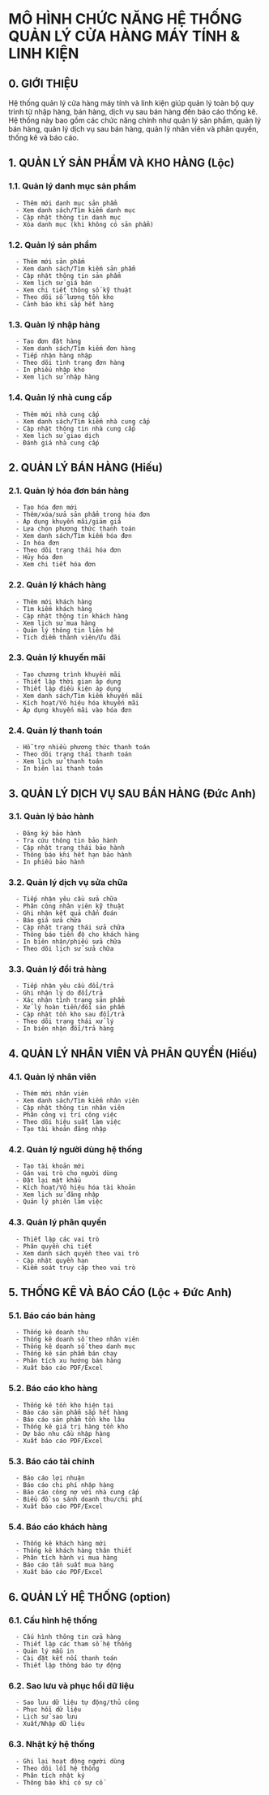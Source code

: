# MÔ HÌNH CHỨC NĂNG HỆ THỐNG QUẢN LÝ CỬA HÀNG MÁY TÍNH & LINH KIỆN

## 0. GIỚI THIỆU
   Hệ thống quản lý cửa hàng máy tính và linh kiện giúp quản lý toàn bộ quy trình từ nhập hàng, bán hàng, dịch vụ sau bán hàng đến báo cáo thống kê. Hệ thống này bao gồm các chức năng chính như quản lý sản phẩm, quản lý bán hàng, quản lý dịch vụ sau bán hàng, quản lý nhân viên và phân quyền, thống kê và báo cáo.

## 1. QUẢN LÝ SẢN PHẨM VÀ KHO HÀNG (Lộc)
   ### 1.1. Quản lý danh mục sản phẩm
      - Thêm mới danh mục sản phẩm
      - Xem danh sách/Tìm kiếm danh mục
      - Cập nhật thông tin danh mục
      - Xóa danh mục (khi không có sản phẩm)

   ### 1.2. Quản lý sản phẩm
      - Thêm mới sản phẩm
      - Xem danh sách/Tìm kiếm sản phẩm
      - Cập nhật thông tin sản phẩm
      - Xem lịch sử giá bán
      - Xem chi tiết thông số kỹ thuật
      - Theo dõi số lượng tồn kho
      - Cảnh báo khi sắp hết hàng

   ### 1.3. Quản lý nhập hàng
      - Tạo đơn đặt hàng
      - Xem danh sách/Tìm kiếm đơn hàng
      - Tiếp nhận hàng nhập
      - Theo dõi tình trạng đơn hàng
      - In phiếu nhập kho
      - Xem lịch sử nhập hàng

   ### 1.4. Quản lý nhà cung cấp
      - Thêm mới nhà cung cấp
      - Xem danh sách/Tìm kiếm nhà cung cấp
      - Cập nhật thông tin nhà cung cấp
      - Xem lịch sử giao dịch
      - Đánh giá nhà cung cấp

## 2. QUẢN LÝ BÁN HÀNG (Hiếu)
   ### 2.1. Quản lý hóa đơn bán hàng
      - Tạo hóa đơn mới
      - Thêm/xóa/sửa sản phẩm trong hóa đơn
      - Áp dụng khuyến mãi/giảm giá
      - Lựa chọn phương thức thanh toán
      - Xem danh sách/Tìm kiếm hóa đơn
      - In hóa đơn
      - Theo dõi trạng thái hóa đơn
      - Hủy hóa đơn
      - Xem chi tiết hóa đơn

   ### 2.2. Quản lý khách hàng
      - Thêm mới khách hàng
      - Tìm kiếm khách hàng
      - Cập nhật thông tin khách hàng
      - Xem lịch sử mua hàng
      - Quản lý thông tin liên hệ
      - Tích điểm thành viên/Ưu đãi

   ### 2.3. Quản lý khuyến mãi
      - Tạo chương trình khuyến mãi
      - Thiết lập thời gian áp dụng
      - Thiết lập điều kiện áp dụng
      - Xem danh sách/Tìm kiếm khuyến mãi
      - Kích hoạt/Vô hiệu hóa khuyến mãi
      - Áp dụng khuyến mãi vào hóa đơn

   ### 2.4. Quản lý thanh toán
      - Hỗ trợ nhiều phương thức thanh toán
      - Theo dõi trạng thái thanh toán
      - Xem lịch sử thanh toán
      - In biên lai thanh toán

## 3. QUẢN LÝ DỊCH VỤ SAU BÁN HÀNG (Đức Anh)
   ### 3.1. Quản lý bảo hành
      - Đăng ký bảo hành
      - Tra cứu thông tin bảo hành
      - Cập nhật trạng thái bảo hành
      - Thông báo khi hết hạn bảo hành
      - In phiếu bảo hành

   ### 3.2. Quản lý dịch vụ sửa chữa
      - Tiếp nhận yêu cầu sửa chữa
      - Phân công nhân viên kỹ thuật
      - Ghi nhận kết quả chẩn đoán
      - Báo giá sửa chữa
      - Cập nhật trạng thái sửa chữa
      - Thông báo tiến độ cho khách hàng
      - In biên nhận/phiếu sửa chữa
      - Theo dõi lịch sử sửa chữa

   ### 3.3. Quản lý đổi trả hàng
      - Tiếp nhận yêu cầu đổi/trả
      - Ghi nhận lý do đổi/trả
      - Xác nhận tình trạng sản phẩm
      - Xử lý hoàn tiền/đổi sản phẩm
      - Cập nhật tồn kho sau đổi/trả
      - Theo dõi trạng thái xử lý
      - In biên nhận đổi/trả hàng

## 4. QUẢN LÝ NHÂN VIÊN VÀ PHÂN QUYỀN (Hiếu)
   ### 4.1. Quản lý nhân viên
      - Thêm mới nhân viên
      - Xem danh sách/Tìm kiếm nhân viên
      - Cập nhật thông tin nhân viên
      - Phân công vị trí công việc
      - Theo dõi hiệu suất làm việc
      - Tạo tài khoản đăng nhập

   ### 4.2. Quản lý người dùng hệ thống
      - Tạo tài khoản mới
      - Gán vai trò cho người dùng
      - Đặt lại mật khẩu
      - Kích hoạt/Vô hiệu hóa tài khoản
      - Xem lịch sử đăng nhập
      - Quản lý phiên làm việc

   ### 4.3. Quản lý phân quyền
      - Thiết lập các vai trò
      - Phân quyền chi tiết
      - Xem danh sách quyền theo vai trò
      - Cập nhật quyền hạn
      - Kiểm soát truy cập theo vai trò

## 5. THỐNG KÊ VÀ BÁO CÁO (Lộc + Đức Anh)
   ### 5.1. Báo cáo bán hàng
      - Thống kê doanh thu
      - Thống kê doanh số theo nhân viên
      - Thống kê doanh số theo danh mục
      - Thống kê sản phẩm bán chạy
      - Phân tích xu hướng bán hàng
      - Xuất báo cáo PDF/Excel

   ### 5.2. Báo cáo kho hàng
      - Thống kê tồn kho hiện tại
      - Báo cáo sản phẩm sắp hết hàng
      - Báo cáo sản phẩm tồn kho lâu
      - Thống kê giá trị hàng tồn kho
      - Dự báo nhu cầu nhập hàng
      - Xuất báo cáo PDF/Excel

   ### 5.3. Báo cáo tài chính
      - Báo cáo lợi nhuận
      - Báo cáo chi phí nhập hàng
      - Báo cáo công nợ với nhà cung cấp
      - Biểu đồ so sánh doanh thu/chi phí
      - Xuất báo cáo PDF/Excel

   ### 5.4. Báo cáo khách hàng
      - Thống kê khách hàng mới
      - Thống kê khách hàng thân thiết
      - Phân tích hành vi mua hàng
      - Báo cáo tần suất mua hàng
      - Xuất báo cáo PDF/Excel

## 6. QUẢN LÝ HỆ THỐNG (option)
   ### 6.1. Cấu hình hệ thống
      - Cấu hình thông tin cửa hàng
      - Thiết lập các tham số hệ thống
      - Quản lý mẫu in
      - Cài đặt kết nối thanh toán
      - Thiết lập thông báo tự động

   ### 6.2. Sao lưu và phục hồi dữ liệu
      - Sao lưu dữ liệu tự động/thủ công
      - Phục hồi dữ liệu
      - Lịch sử sao lưu
      - Xuất/Nhập dữ liệu

   ### 6.3. Nhật ký hệ thống
      - Ghi lại hoạt động người dùng
      - Theo dõi lỗi hệ thống
      - Phân tích nhật ký
      - Thông báo khi có sự cố
